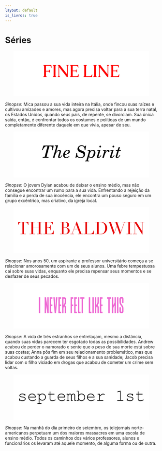 ```yaml
---
layout: default
is_livros: true
---
```


# Séries

</p>
<p align="center">
  <img width="450" height="150" src="https://github.com/henriqnuns/henriqnuns.github.io/blob/gh-pages/fine%20line.png">
</p>

*Sinopse*: Mica passou a sua vida inteira na Itália, onde fincou suas raízes e cultivou amizades e amores, mas agora precisa voltar para a sua terra natal, os Estados Unidos, quando seus pais, de repente, se divorciam. Sua única saída, então, é confrontar todos os costumes e políticas de um mundo completamente diferente daquele em que vivia, apesar de seu.

</p>
<p align="center">
  <img width="450" height="150" src="https://github.com/henriqnuns/henriqnuns.github.io/blob/gh-pages/the%20spirit.png">
</p>

*Sinopse*: O jovem Dylan acabou de deixar o ensino médio, mas não consegue encontrar um rumo para a sua vida. Enfrentando a rejeição da família e a perda de sua inocência, ele encontra um pouso seguro em um grupo excêntrico, mas criativo, da igreja local.

</p>
<p align="center">
  <img width="450" height="150" src="https://github.com/henriqnuns/henriqnuns.github.io/blob/gh-pages/the%20baldwin.png">
</p>

*Sinopse*: Nos anos 50, um aspirante a professor universitário começa a se relacionar amorosamente com um de seus alunos. Uma febre tempestuosa cai sobre suas vidas, enquanto ele precisa repensar seus momentos e se desfazer de seus pecados.

</p>
<p align="center">
  <img width="450" height="150" src="https://github.com/henriqnuns/henriqnuns.github.io/blob/gh-pages/logo2.png">
</p>

*Sinopse*: A vida de três estranhos se entrelaçam, mesmo a distância, quando suas vidas parecem ter esgotado todas as possibilidades. Andrew acabou de perder o namorado e sente que o peso de sua morte está sobre suas costas; Anna pôs fim em seu relacionamento problemático, mas que acabou custando a guarda de seus filhos e a sua sanidade; Jacob precisa lidar com o filho viciado em drogas que acabou de cometer um crime sem voltas.

</p>
<p align="center">
  <img width="450" height="150" src="https://github.com/henriqnuns/henriqnuns.github.io/blob/gh-pages/september%201st.png">
</p>

*Sinopse*: Na manhã do dia primeiro de setembro, os telejornais norte-americanos perpetuam um dos maiores massacres em uma escola de ensino médio. Todos os caminhos dos vários professores, alunos e funcionários os levaram até aquele momento, de alguma forma ou de outra.
